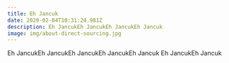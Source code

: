 ```yaml
---
title: Eh Jancuk
date: 2020-02-04T10:31:24.981Z
description: Eh JancukEh JancukEh JancukEh Jancuk
image: img/about-direct-sourcing.jpg
---
```

Eh JancukEh JancukEh JancukEh JancukEh Jancuk Eh JancukEh Jancuk
